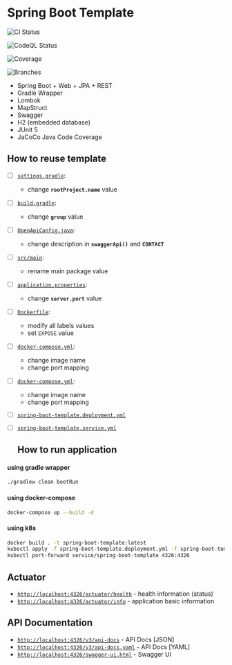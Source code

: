 # Spring Boot Template

![CI Status](https://github.com/jeremydavidson/spring-boot-template/workflows/CI/badge.svg)

![CodeQL Status](https://github.com/jeremydavidson/spring-boot-template/workflows/CodeQL/badge.svg)

![Coverage](.github/badges/jacoco.svg)

![Branches](.github/badges/branches.svg)

* Spring Boot + Web + JPA + REST
* Gradle Wrapper
* Lombok
* MapStruct
* Swagger
* H2 (embedded database)
* JUnit 5
* JaCoCo Java Code Coverage

## How to reuse template

- [ ] [`settings.gradle`](settings.gradle):
    * change **`rootProject.name`** value
- [ ] [`build.gradle`](build.gradle):
    * change **`group`** value
- [ ] [`OpenApiConfig.java`](src/main/java/com/jeremydavidson/spring/boot/template/config/OpenApiConfig.java):
    * change description in **`swaggerApi()`** and **`CONTACT`**
- [ ] [`src/main`](src/main):
    * rename main package value
- [ ] [`application.properties`](src/main/resources/application.properties):
    * change **`server.port`** value
- [ ] [`Dockerfile`](Dockerfile):
    * modify all labels values
    * set `EXPOSE` value
- [ ] [`docker-compose.yml`](docker-compose.yml):
    * change image name
    * change port mapping
- [ ] [`docker-compose.yml`](docker-compose.yml):
    * change image name
    * change port mapping
- [ ] [`spring-boot-template.deployment.yml`](spring-boot-template.deployment.yml)
- [ ] [`spring-boot-template.service.yml`](spring-boot-template.service.yml)

  ## How to run application

#### using gradle wrapper

```bash
./gradlew clean bootRun
```

#### using docker-compose

```bash
docker-compose up --build -d
```

#### using k8s

```bash
docker build . -t spring-boot-template:latest
kubectl apply -f spring-boot-template.deployment.yml -f spring-boot-template.service.yml
kubectl port-forward service/spring-boot-template 4326:4326 
```

## Actuator

* [`http://localhost:4326/actuator/health`](http://localhost:4326/actuator/health) - health information (status)
* [`http://localhost:4326/actuator/info`](http://localhost:4326/actuator/info) - application basic information

## API Documentation

* [`http://localhost:4326/v3/api-docs`](http://localhost:4326/v3/api-docs) - API Docs [JSON]
* [`http://localhost:4326/v3/api-docs.yaml`](http://localhost:4326/v3/api-docs.yaml) - API Docs [YAML]
* [`http://localhost:4326/swagger-ui.html`](http://localhost:4326/swagger-ui.html) - Swagger UI
